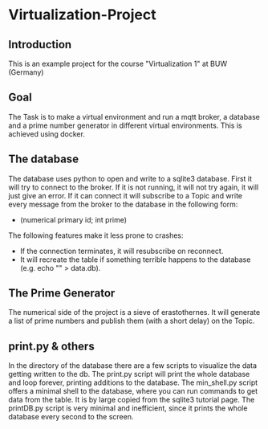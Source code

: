 # Virtualization-Project

## Introduction

This is an example project for the course "Virtualization 1" at BUW (Germany) 

## Goal

The Task is to make a virtual environment and run a mqtt broker, a database and a prime number generator in different virtual environments.
This is achieved using docker.

## The database

The  database uses python to open and write to a sqlite3 database.
First it will try to connect to the broker. If it is not running, it will not try again, it will just give an error. 
If it can connect it will subscribe to a Topic and write every message from the broker to the database in the following form:
+ (numerical primary id; int prime)

The following features make it less prone to crashes:
+ If the connection terminates, it will resubscribe on reconnect.
+ It will recreate the table if something terrible happens to the database (e.g. echo "" > data.db). 

## The Prime Generator

The numerical side of the project is a sieve of erastothernes.
It will generate a list of prime numbers and publish them (with a short delay) on the Topic.

## print.py & others

In the directory of the database there are a few scripts to visualize the data getting written to the db.
The print.py script will print the whole database and loop forever, printing additions to the database.
The min_shell.py script offers a minimal shell to the database, where you can run commands to get data from the table.
It is by large copied from the sqlite3 tutorial page.
The printDB.py script is very minimal and inefficient, since it prints the whole database every second to the screen.
